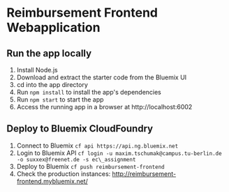 # Reimbursement Frontend Webapplication

## Run the app locally

1. Install Node.js
2. Download and extract the starter code from the Bluemix UI
3. cd into the app directory
4. Run `npm install` to install the app's dependencies
5. Run `npm start` to start the app
6. Access the running app in a browser at http://localhost:6002

## Deploy to Bluemix CloudFoundry

1. Connect to Bluemix `cf api https://api.ng.bluemix.net`
2. Login to Bluemix API `cf login -u maxim.tschumak@campus.tu-berlin.de -o suxxex@freenet.de -s ec\_assignment`
3. Deploy to Bluemix `cf push reimbursement-frontend`
4. Check the production instances: http://reimbursement-frontend.mybluemix.net/
